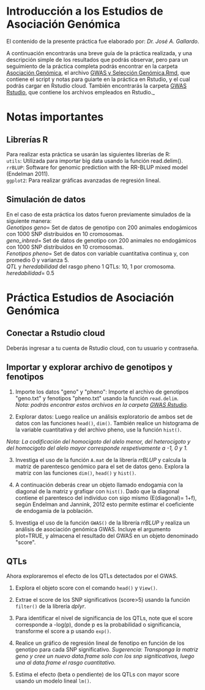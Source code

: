 # **Introducción a los Estudios de Asociación Genómica**  
El contenido de la presente práctica fue elaborado por: _Dr. José A. Gallardo_.  

A continuación encontrarás una breve guía de la práctica realizada, y una descripción simple de los resultados que podrás observar, pero para un seguimiento de la práctica completa podrás encontrar en la carpeta [Asociación Genómica](), el archivo [GWAS y Selección Genómica.Rmd](), que contiene el script y notas para guiarte en la práctica en Rstudio, y el cual podrás cargar en Rstudio cloud. También encontrarás la carpeta [GWAS Rstudio](), que contiene los archivos empleados en Rstudio._  


# **Notas importantes**  
## **Librerías R**  
Para realizar esta práctica se usarán las siguientes librerías de R:  
`utils`: Utilizada para importar big data usando la función read.delim().  
`rrBLUP`: Software for genomic prediction with the RR-BLUP mixed model (Endelman 2011).  
`ggplot2`: Para realizar gráficas avanzadas de regresión lineal.  

## **Simulación de datos**  
En el caso de esta práctica los datos fueron previamente simulados de la siguiente manera:  
_Genotipos geno_= Set de datos de genotipo con 200 animales endogámicos con 1000 SNP distribuidos en 10 cromosomas.  
_geno_inbred_= Set de datos de genotipo con 200 animales no endogámicos con 1000 SNP distribuidos en 10 cromosomas.  
_Fenotipos pheno_= Set de datos con variable cuantitativa continua y, con promedio 0 y varianza 5.  
_QTL_ y _heredabilidad_ del rasgo pheno 1 QTLs: 10, 1 por cromosoma.  
_heredabilidad_= 0.5  


# **Práctica Estudios de Asociación Genómica**  
## **Conectar a Rstudio cloud**  
Deberás ingresar a tu cuenta de Rstudio cloud, con tu usuario y contraseña.  

## **Importar y explorar archivo de genotipos y fenotipos**  
1. Importe los datos "geno" y "pheno": Importe el archivo de genotipos "geno.txt" y fenotipos "pheno.txt" usando la función `read.delim`.  
_Nota: podrás encontrar estos archivos en la carpeta [GWAS Rstudio]()._  

2. Explorar datos: Luego realice un análisis exploratorio de ambos set de datos con las funciones `head()`, `dim()`. También realice un histograma de la variable cuantitativa y del archivo pheno, use la función `hist()`.  

_Nota: La codificación del homocigoto del alelo menor, del heterocigoto y del homocigoto del alelo mayor corresponde respetivamente a -1, 0 y 1._  

3. Investiga el uso de la función `A.mat` de la librería _rrBLUP_ y calcula la matriz de parentesco genómico para el set de datos geno. Explora la matriz con las funciones `dim()`, `head()` y `hist()`.  

4. A continuación deberás crear un objeto llamado endogamia con la diagonal de la matriz y grafiqar con `hist()`. Dado que la diagonal contiene el parentesco del individuo con sigo mismo (E(diagonal)= 1+f), según Endelman and Jannink, 2012 esto permite estimar el coeficiente de endogamia de la población.  

5. Investiga el uso de la función `GWAS()` de la librería _rrBLUP_ y realiza un análisis de asociación genómica GWAS. Incluye el argumento plot=TRUE, y almacena el resultado del GWAS en un objeto denominado "score".  

## **QTLs**  
Ahora exploraremos el efecto de los QTLs detectados por el GWAS.  
1. Explora el objeto score con el comando `head()` y `View()`.  

2. Extrae el score de los SNP significativos (score>5) usando la función `filter()` de la librería _dplyr_.  

3. Para identificar el nivel de significancia de los QTLs, note que el score corresponde a -log(p), donde p es la probabilidad o significancia, transforme el score a p usando `exp()`.  

4. Realice un gráfico de regresión lineal de fenotipo en función de los genotipo para cada SNP significativo. _Sugerencia: Transponga la matriz geno y cree un nuevo data.frame solo con los snp signiticativos, luego una al data.frame el rasgo cuantitativo._  

5. Estima el efecto (beta o pendiente) de los QTLs con mayor score usando un modelo lineal `lm()`.  
